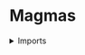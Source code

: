 #  Magmas

<details><summary>Imports</summary>
```agda
module structured-types.magmas where

open import elementary-number-theory.natural-numbers

open import foundation.cartesian-product-types
open import foundation.coproduct-types
open import foundation.dependent-pair-types
open import foundation.equivalences
open import foundation.functions
open import foundation.identity-types
open import foundation.unit-type
open import foundation.unital-binary-operations
open import foundation.universe-levels
```
</details>

## Idea

A magma is a type equipped with a binary operation.

## Definition

```agda
Magma : (l : Level) → UU (lsuc l)
Magma l = Σ (UU l) (λ A → A → A → A)

module _
  {l : Level} (M : Magma l)
  where
  
  type-Magma : UU l
  type-Magma = pr1 M
  
  mul-Magma : type-Magma → type-Magma → type-Magma
  mul-Magma = pr2 M
  
  mul-Magma' : type-Magma → type-Magma → type-Magma
  mul-Magma' x y = mul-Magma y x
```

## Structures

### Unital magmas

```agda
is-unital-Magma : {l : Level} (M : Magma l) → UU l
is-unital-Magma M = is-unital (mul-Magma M)

Unital-Magma : (l : Level) → UU (lsuc l)
Unital-Magma l = Σ (Magma l) is-unital-Magma

magma-Unital-Magma :
  {l : Level} → Unital-Magma l → Magma l
magma-Unital-Magma M = pr1 M
  
is-unital-magma-Unital-Magma :
  {l : Level} (M : Unital-Magma l) → is-unital-Magma (magma-Unital-Magma M)
is-unital-magma-Unital-Magma M = pr2 M
```

### Semigroups

```agda
is-semigroup-Magma : {l : Level} → Magma l → UU l
is-semigroup-Magma M =
  (x y z : type-Magma M) →
  Id (mul-Magma M (mul-Magma M x y) z) (mul-Magma M x (mul-Magma M y z))
```

### Commutative magmas

```agda
is-commutative-Magma : {l : Level} → Magma l → UU l
is-commutative-Magma M =
  (x y : type-Magma M) → Id (mul-Magma M x y) (mul-Magma M y x)
```

### The structure of a commutative monoid on magmas

```agda
is-commutative-monoid-Magma : {l : Level} → Magma l → UU l
is-commutative-monoid-Magma M =
  ((is-semigroup-Magma M) × (is-unital-Magma M)) × (is-commutative-Magma M)

unit-is-commutative-monoid-Magma :
  {l : Level} (M : Magma l) → is-commutative-monoid-Magma M → type-Magma M
unit-is-commutative-monoid-Magma M H = pr1 (pr2 (pr1 H))
```
